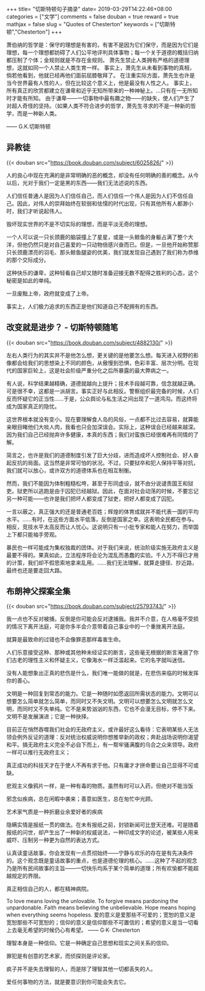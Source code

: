 +++
title= "切斯特顿句子摘录"
date= 2019-03-29T14:22:46+08:00
categories = ["文学"]
comments = false
douban = true
reward = true
mathjax = false
slug = "Quotes of Chesterton"
keywords = ["切斯特顿","Chesterton"]
+++

萧伯纳的哲学是：保守的理想是有害的，有害不是因为它们保守，而是因为它们是理想，每一个理想都妨碍了人们公平地评判具体事物；每一个关于道德的概括归纳都压制了个体；金规则就是不存在金规则。 萧先生禁止人类拥有严格的道德理想，这就如同一个人禁止人类生育一样。 事实上，萧先生从未看到事物的真相，倘若他看到，他就已经再他们面前屈膝敬拜了。 在注重实际方面，萧先生也许是当今世界最有人性的人，但在比较这个意义上，他是最没有人性之人。 事实上，所有真正的欣赏都建立在谦卑和近乎无知所带来的一种神秘上。...只有在一无所知时才能有所知。 由于谦卑——一切事物中最有趣之物——的缺失，使人们产生了对超人奇怪的坚持。（如果人类不符合进步的哲学，萧先生寻求的不是一种新的哲学，而是一种新人类。

—— G.K.切斯特顿

<!--more-->

## 异教徒

{{< douban src="https://book.douban.com/subject/6025826/" >}}

人的良心中现在充满的是非常明确的恶的概念，却没有任何明确的善的概念。从今以后，光对于我们一定是黑的东西——我们无法述说的东西。

人们信任普通人是因为人们信任自己，而人们信任一个伟人是因为人们不信任自己。因此，对伟人的崇拜始终在软弱和怯懦的时代出现，只有其他所有人都渺小时，我们才听说起伟人。

毁坏现实世界的不是不切实际的理想，而是平淡无奇的理想。

一个人可以说一只长颈鹿的脑袋撞上了星星，或是一头鲸鱼的身躯占满了整个大洋，但他仍然只是对自己喜爱的一只动物倍感兴奋而已。但是，一旦他开始称赞那只长颈鹿漂亮的羽毛、那头鲸鱼腿姿的优美，我们就发现自己遇到了我们称为恭维的那个交际成分。

这种快乐的谦卑，这种轻看自己却又随时准备迎接无数不配得之胜利的心态，这个秘密是如此的单纯。

一旦废黜上帝，政府就变成了上帝。

事实上，人们极力追求的东西正是他们知道自己不配拥有的东西。

## 改变就是进步？ - 切斯特顿随笔

{{< douban src="https://book.douban.com/subject/4882130/" >}}

左右人类行为的其实并不是他怎么想，更关键的是他要怎么想。每天进入视野的影像都会给我们的思想染上不同的颜色，从傲慢到恐惧，色彩丰富、层次分明。在现代的国家巨轮上，这是社会阶级严重分化之后所暴露的最大弊病之一。

有人说，科学结果越精确，道德就越向上提升；技术手段越可靠，信念就越正确。可是很不幸，这都是一派胡言。事实正好与此相反。警察组织最完备的时候，人们反而怀疑它的正当性……于是，公众舆论与私生活之间出现了一道鸿沟。而这终将成为国家真正的隐忧。

这世界根本就没有变小。现在要理解食人岛的风俗，一点都不比过去容易，就算能亲眼目睹他们大啖人肉，我看也只会加深误会。实际上，这种误会已经越来越深。因为我们自己已经抛弃许多健康，本真的东西；我们对蛮族已经很难再有同情的了解。

简言之，也许是我们的道德制度引发了巨大分歧，进而造成坏人控制社会、好人奋起反抗的局面。这当然是非常可怕的状况。不过，只要狱卒和犯人保持平等对抗，我们就可以放心，或许双方的道德体系也在相互制衡。

然而，我们不能因为体制粗糙松垮，甚至于形同虚设，就不由分说谴责国王和狱吏。狱吏所以逃跑是由于囚犯已经越狱。因此，在面对社会动荡的时候，不要忘记另一种可能——也许是我们把坏人都变成了狱吏，把好人都变成了囚犯。

一言以蔽之，真正强大的还是普通老百姓；辉煌的体育成就并不能代表一国的平均水平。……有时，在这些方面水平低落，反倒是国家之幸。这表明全民都在参与。相反，竞技水平太高反而让人忧心。这说明只有一小批专家和能人在努力，而举国上下都只能袖手旁观。

暴民也一样可能成为集权独裁的团体。对于我们来说，统治阶级实施无政府主义是最要不得的。果真如此，立法程序将会沦为混乱而愚蠢的实验。千人万不得已才用的计策，我们却不假思索地拿来乱用。……我们无法理解，就算走捷径、抄近路，最终也还是要走回大路。

## 布朗神父探案全集

{{< douban src="https://book.douban.com/subject/25793743/" >}}

我一点也不反对被捕，反倒是你可能会反对逮捕我。我并不介意，在人格毫不受损的情况下离开法庭，可是你多半会介意带着自己事业中的一个重挫离开法庭。

就算是最致命的过错也不会像罪恶那样毒害生命。

人们乐意接受这种、那种或其他种未经证实的断言，这些毫无根据的断言淹溺了你们古老的理性主义和怀疑主义，它像海水一样泛滥起来。它的名字就叫迷信。

没有人能想象出正真的悲伤是什么，我们唯一能做的就是，在悲伤来临的时候发挥你的善心。

文明是一种回复到常态的能力。它是一种随时如愿返回所需状态的能力。文明可以想要怎么简单就怎么简单，而同时又不失文明。文明可以想要怎么文明就怎么文明，而同时又不失单纯。它不是来势汹汹的东西，它也不会漫无目标，停不下来。文明不是发展演进；它是一种抉择。

目前正在悄然吞噬我们社会的无政府主义，或许最好这么看待：它表明某些人无法领会例外反证的道理：反对统治权威说明你想推举新的政权；奔赴战场说明你渴望和平。搞无政府主义完全不必自下而上，有一帮牢骚满腹的乌合之众来领导。政府一样可以推行无政府主义；

真正成功的科技天才在于使人不再有求于他。只有庸才才拼命要让自己显得不可或缺。

悲观主义像鸦片一样，是一种有毒的物质。虽然有时可以入药，但绝对不能当饭

邪念似疾病，总在闲暇中袭来；善意如医生，总在匆忙中光顾。

艺术家气质是一种折磨业余爱好者的疾病

隐瞒实情是报纸一贯的做法。在未有报纸之前，封锁新闻可比登天还难。可是随着报纸的问世，却产生出了一种新的权威说法，一种印成文字的论述，被某些人用来威吓、压制另一种更为自然的表达方式。

认真读童话故事，你会发现有一点贯彻始终——宁静与欢乐的存在是有先决条件的。这个观念既是童话故事的重点，也是道德伦理的核心。……这种了不起的观念乃是所有民间故事的主旨——一切快乐均系于某个简单的道理；所有欢愉都不能超越规定的界限。

真正相信自己的人，都在精神病院。

To love means loving the unlovable. To forgive means pardoning the unpardonable. Faith means believing the unbelievable. Hope means hoping when everything seems hopeless. 爱的意义是爱那些不可爱的；宽恕的意义是宽恕那些不可宽恕的；信仰的意义是信仰那些不可置信的；希望的意义是当一切看上去毫无希望的时候仍心有希望。
—— G·K· Chesterton

理智本身是一种信仰。它是一种确定自己思想和现实之间关系的信仰。

罪犯是有创意的艺术家，而侦探则是评论家。

疯子并不是失去理智的人，而是除了理智其他一切都丢失的人。

爱任何事物的方法，就是要意识到你可能会失去它。
